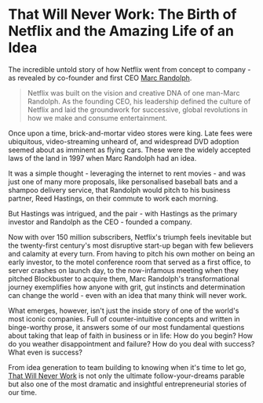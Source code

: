 # That Will Never Work: The Birth of Netflix and the Amazing Life of an Idea

The incredible untold story of how Netflix went from concept to company - as revealed by co-founder and first CEO [Marc Randolph](https://en.wikipedia.org/wiki/Marc_Randolph).

> Netflix was built on the vision and creative DNA of one man-Marc Randolph. As the founding CEO, his leadership defined the culture of Netflix and laid the groundwork for successive, global revolutions in how we make and consume entertainment.

Once upon a time, brick-and-mortar video stores were king. Late fees were ubiquitous, video-streaming unheard of, and widespread DVD adoption seemed about as imminent as flying cars. These were the widely accepted laws of the land in 1997 when Marc Randolph had an idea.

It was a simple thought - leveraging the internet to rent movies - and was just one of many more proposals, like personalised baseball bats and a shampoo delivery service, that Randolph would pitch to his business partner, Reed Hastings, on their commute to work each morning.

But Hastings was intrigued, and the pair - with Hastings as the primary investor and Randolph as the CEO - founded a company.

Now with over 150 million subscribers, Netflix's triumph feels inevitable but the twenty-first century's most disruptive start-up began with few believers and calamity at every turn. From having to pitch his own mother on being an early investor, to the motel conference room that served as a first office, to server crashes on launch day, to the now-infamous meeting when they pitched Blockbuster to acquire them, Marc Randolph's transformational journey exemplifies how anyone with grit, gut instincts and determination can change the world - even with an idea that many think will never work.

What emerges, however, isn't just the inside story of one of the world's most iconic companies. Full of counter-intuitive concepts and written in binge-worthy prose, it answers some of our most fundamental questions about taking that leap of faith in business or in life: How do you begin? How do you weather disappointment and failure? How do you deal with success? What even is success?

From idea generation to team building to knowing when it's time to let go, [That Will Never Work](https://www.amazon.com/That-Will-Never-Work-Netflix-ebook/dp/B07QRVWBX2/) is not only the ultimate follow-your-dreams parable but also one of the most dramatic and insightful entrepreneurial stories of our time.
